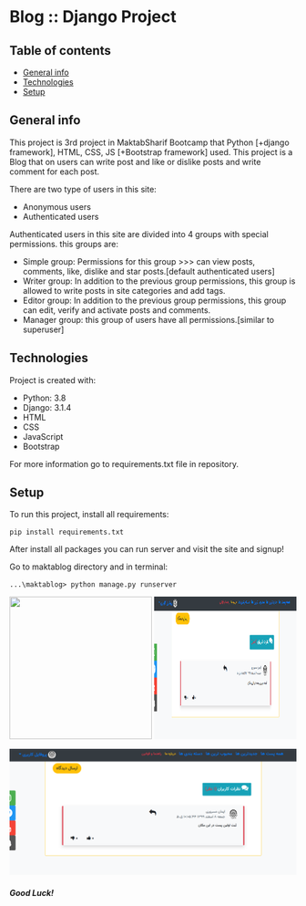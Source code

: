 
# Blog :: Django Project

## Table of contents
* [General info](#general-info)
* [Technologies](#technologies)
* [Setup](#setup)

## General info

This project is 3rd project in MaktabSharif Bootcamp that Python [+django framework], HTML, CSS, JS [+Bootstrap framework] used.
This project is a Blog that on users can write post and like or dislike posts and write comment for each post.

There are two type of users in this site:
* Anonymous users
* Authenticated users

Authenticated users in this site are divided into 4 groups with special permissions. this groups are:

* Simple group: Permissions for this group >>> can view posts, comments, like, dislike and star posts.[default authenticated users]
* Writer group: In addition to the previous group permissions, this group is allowed to write posts in site categories and add tags.
* Editor group: In addition to the previous group permissions, this group can edit, verify and activate posts and comments. 
* Manager group: this group of users have all permissions.[similar to superuser]
## Technologies
Project is created with:
* Python: 3.8
* Django: 3.1.4
* HTML
* CSS
* JavaScript
* Bootstrap


For more information go to requirements.txt file in repository.

	
## Setup
To run this project, install all requirements:
```
pip install requirements.txt
```
After install all packages you can run server and visit the site and signup!

Go to maktablog directory and in terminal:

```
...\maktablog> python manage.py runserver
```

<img src="C:\Users\Iman\Desktop\MaktabSharif_Python\Project3\Solution_blog\django_project_blog\maktablog\media\default\comment.png" width="250" height="250">
<img src="maktablog/media/default/comment.png" width="250" height="250">

 ![Image description](maktablog/media/default/comment.png)

##### Good Luck!



